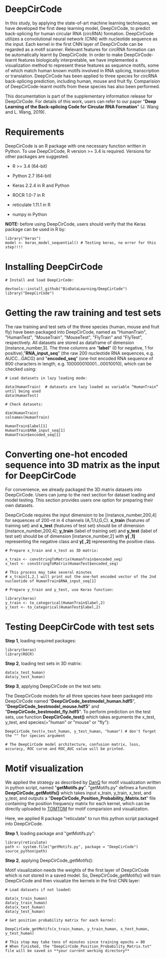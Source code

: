 # DeepCirCode 
In this study, by applying the state-of-art machine learning techniques, we have developed the first deep learning model, DeepCirCode, to predict back-splicing for human circular RNA (circRNA) formation. DeepCirCode utilizes a convolutional neural network (CNN) with nucleotide sequence as the input. Each kernel in the first CNN layer of DeepCirCode can be regarded as a motif scanner. Relevant features for circRNA formation can be automatically learnt by DeepCirCode. In order to make DeepCirCode-learnt features biologically interpretable, we have implemented a visualization method to represent these features as sequence motifs, some of which match human known motifs involved in RNA splicing, transcription or translation. DeepCirCode has been applied to three species for circRNA back-splicing prediction, including human, mouse and fruit fly. Comparision of DeepCirCode-learnt motifs from these species has also been performed.  

This documentation is part of the supplementary information release for DeepCirCode. For details of this work, users can refer to our paper "**Deep Learning of the Back-splicing Code for Circular RNA Formation**" (J. Wang  and L. Wang, 2019). 

# Requirements 
DeepCirCode is an R package with one necessary function written in Python. To use DeepCirCode, R version >= 3.4 is required. Versions for other packages are suggested. 

- R >= 3.4 (64-bit)

- Python 2.7 (64-bit)

- Keras 2.2.4 in R and Python

- ROCR 1.0-7 in R

- reticulate 1.11.1 in R

- numpy in Python

**NOTE:** before using DeepCirCode, users should verify that the Keras package can be used in R by:
```
library("keras")
model <- keras_model_sequential() # Testing keras, no error for this step!!!!
```

# Installing DeepCirCode 
``` 
# Install and load DeepCirCode: 

devtools::install_github("BioDataLearning/DeepCirCode") 
library("DeepCirCode") 
``` 

# Getting the raw training and test sets 
The raw training and test sets of the three species (human, mouse and fruit fly) have been packaged into DeepCirCode, named as "HumanTrain", "HumanTest", "MouseTrain", "MouseTest", "FlyTrain" and "FlyTest", respectively. All datasets are stored as dataframe of dimension [instance_number,3]. The three columns are "**label**" (0 for negative, 1 for positive),"**RNA_input_seq**" (the raw 200 nucleotide RNA sequences, e.g. AUCC...GACG) and "**encoded_seq**" (one-hot encoded RNA sequence of 800 characters in length, e.g. 100000010001...00010010), which can be checked using: 

``` 
# Load datasets in lazy loading mode:

data(HumanTrain)  # datasets are lazy loaded as variable “HumanTrain” until being used
data(HumanTest) 

# Check datasets:

dim(HumanTrain) 
colnames(HumanTrain) 

HumanTrain$label[1] 
HumanTrain$RNA_input_seq[1] 
HumanTrain$encoded_seq[1] 
``` 

# Converting one-hot encoded sequence into 3D matrix as the input for DeepCirCode 
For convenience, we already packaged the 3D matrix datasets into DeepCirCode. Users can jump to the next section for dataset loading and model testing. This section provides users one option for preparing their own datasets.  

DeepCirCode requires the input dimension to be [instance_number,200,4] for sequences of 200-nt in 4 channels (A,T/U,G,C). **x_train** (features of training set) and **x_test** (features of test set) should be of dimension [instance_number,200,4]; **y_train** (label of training set) and **y_test** (label of test set) should be of dimension [instance_number,2] with **y[ ,1]** representing the negative class and **y[ ,2]** representing the positive class. 

``` 
# Prepare x_train and x_test as 3D matrix:

x_train <- convStringToMatrix(HumanTrain$encoded_seq) 
x_test <- convStringToMatrix(HumanTest$encoded_seq) 

# This process may take several minutes
# x_train[1,2,] will print out the one-hot encoded vector of the 2nd nucleotide of HumanTrain$RNA_input_seq[1] 
``` 

``` 
# Prepare y_train and y_test, use Keras function: 

library(keras) 
y_train <- to_categorical(HumanTrain$label,2) 
y_test <- to_categorical(HumanTest$label,2) 
``` 

# Testing DeepCirCode with test sets 
**Step 1**, loading required packages: 

``` 
library(keras) 
library(ROCR) 
``` 
**Step 2**, loading test sets in 3D matrix: 
  
```  
data(x_test_human)
data(y_test_human) 
``` 
**Step 3**, applying DeepCirCode on the test sets: 

The DeepCirCode models for all three species have been packaged into DeepCirCode named "**DeepCirCode_bestmodel_human.hdf5**", "**DeepCirCode_bestmodel_mouse.hdf5**" and "**DeepCirCode_bestmodel_fly.hdf5**". To perform prediction on the test sets, use function **DeepCirCode_test()** which takes arguments the x_test, y_test, and species(="human" or "mouse" or "fly"): 

``` 
DeepCirCode_test(x_test_human, y_test_human, "human") # don't forget the "" for species argument 

# The DeepCirCode model architecture, confusion matrix, loss, accuracy, ROC curve and ROC_AUC value will be printed. 
``` 

# Motif visualization 
We applied the strategy as described by [DanQ](https://github.com/uci-cbcl/DanQ/issues/9) for motif visualization written in python script, named "**getMotifs.py**". "getMotifs.py" defines a function **DeepCirCode_getMotifs()** which takes input x_train, y_train, x_test, and y_test, and outputs a "**DeepCirCode_Position_Probability_Matrix.txt**" file containing the position frequency matrix for each kernel, which can be directly uploaded to [TOMTOM](http://meme-suite.org/tools/tomtom) for motif comparision and visualization. 

Here, we applied R package "reticulate" to run this python script packaged into DeepCirCode. 

**Step 1**, loading package and "getMotifs.py": 

``` 
library(reticulate) 
path <- system.file("getMotifs.py", package = "DeepCirCode")
source_python(path) 
``` 
**Step 2**, applying DeepCirCode_getMotifs(): 

Motif visualization needs the weights of the first layer of DeepCirCode which is not stored in a saved model. So, DeepCirCode_getMotifs() will train DeepCirCode and then visualize the kernels in the first CNN layer:

``` 
# Load datasets if not loaded: 

data(x_train_human) 
data(y_train_human) 
data(x_test_human) 
data(y_test_human) 

# Get position probability matrix for each kernel: 

DeepCirCode_getMotifs(x_train_human, y_train_human, x_test_human, y_test_human) 

# This step may take tens of minutes since training epochs = 80
# When finished, the "DeepCirCode_Position_Probability_Matrix.txt" file will be saved in **your current working directory** 
``` 










